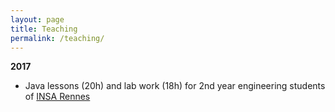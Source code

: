 ```yaml
---
layout: page
title: Teaching
permalink: /teaching/
---
```


**2017**

- Java lessons (20h) and lab work (18h) for 2nd year engineering students of [INSA Rennes](https://www.insa-rennes.fr/)
